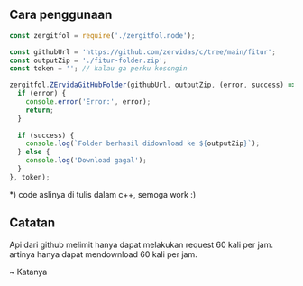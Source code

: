 ## Cara penggunaan
```javascript
const zergitfol = require('./zergitfol.node');

const githubUrl = 'https://github.com/zervidas/c/tree/main/fitur';
const outputZip = './fitur-folder.zip';
const token = ''; // kalau ga perku kosongin

zergitfol.ZErvidaGitHubFolder(githubUrl, outputZip, (error, success) => {
  if (error) {
    console.error('Error:', error);
    return;
  }
  
  if (success) {
    console.log(`Folder berhasil didownload ke ${outputZip}`);
  } else {
    console.log('Download gagal');
  }
}, token);
```

*) code aslinya di tulis dalam c++, semoga work :)

## Catatan
Api dari github melimit hanya dapat melakukan request 60 kali per jam.
artinya hanya dapat mendownload 60 kali per jam.

~ Katanya
